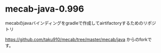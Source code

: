 mecab-java-0.996
====
mecabのjavaバインディングをgradleで作成してairtifactoryするためのリポジトリ

https://github.com/taku910/mecab/tree/master/mecab/java
からのforkです。

